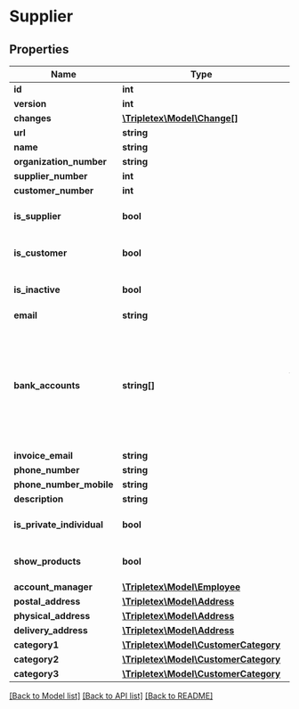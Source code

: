 # Supplier

## Properties
Name | Type | Description | Notes
------------ | ------------- | ------------- | -------------
**id** | **int** |  | [optional] 
**version** | **int** |  | [optional] 
**changes** | [**\Tripletex\Model\Change[]**](Change.md) |  | [optional] 
**url** | **string** |  | [optional] 
**name** | **string** |  | 
**organization_number** | **string** |  | [optional] 
**supplier_number** | **int** |  | [optional] 
**customer_number** | **int** |  | [optional] 
**is_supplier** | **bool** |  | [optional] [default to false]
**is_customer** | **bool** |  | [optional] [default to false]
**is_inactive** | **bool** |  | [optional] [default to false]
**email** | **string** |  | [optional] 
**bank_accounts** | **string[]** | List of the bank account numbers for this supplier.  Norwegian bank account numbers only. | [optional] 
**invoice_email** | **string** |  | [optional] 
**phone_number** | **string** |  | [optional] 
**phone_number_mobile** | **string** |  | [optional] 
**description** | **string** |  | [optional] 
**is_private_individual** | **bool** |  | [optional] [default to false]
**show_products** | **bool** |  | [optional] [default to false]
**account_manager** | [**\Tripletex\Model\Employee**](Employee.md) |  | [optional] 
**postal_address** | [**\Tripletex\Model\Address**](Address.md) |  | [optional] 
**physical_address** | [**\Tripletex\Model\Address**](Address.md) |  | [optional] 
**delivery_address** | [**\Tripletex\Model\Address**](Address.md) |  | [optional] 
**category1** | [**\Tripletex\Model\CustomerCategory**](CustomerCategory.md) |  | [optional] 
**category2** | [**\Tripletex\Model\CustomerCategory**](CustomerCategory.md) |  | [optional] 
**category3** | [**\Tripletex\Model\CustomerCategory**](CustomerCategory.md) |  | [optional] 

[[Back to Model list]](../README.md#documentation-for-models) [[Back to API list]](../README.md#documentation-for-api-endpoints) [[Back to README]](../README.md)

